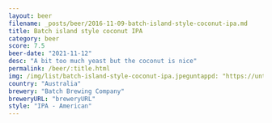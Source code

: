 ```yaml
---
layout: beer
filename: _posts/beer/2016-11-09-batch-island-style-coconut-ipa.md
title: Batch island style coconut IPA
category: beer
score: 7.5
beer-date: "2021-11-12"
desc: "A bit too much yeast but the coconut is nice"
permalink: /beer/:title.html
img: /img/list/batch-island-style-coconut-ipa.jpeguntappd: "https://untappd.com/b/batch-brewing-company-island-style---coconut-ipa/2379877"
country: "Australia"
brewery: "Batch Brewing Company"
breweryURL: "breweryURL"
style: "IPA - American"
---
```

